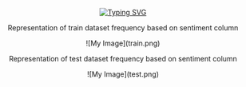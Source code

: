 <p dir='auto' align='center'><a href="https://git.io/typing-svg"><img src="https://readme-typing-svg.demolab.com?font=Fira+Code&duration=2500&pause=1000&color=F7F7E3&center=true&vCenter=true&width=435&lines=***+Sentiment+Analysis+***;!!+Using+Bag+Of+Words+technique+!!" alt="Typing SVG" /></a></p>

<div dir='auto' align='center'> 
  <p> Representation of train dataset frequency based on sentiment column</p>
  ![My Image](train.png)
 <div>
  <div dir='auto' align='center'> 
  <p> Representation of test dataset frequency based on sentiment column</p>
  ![My Image](test.png)
 <div>
